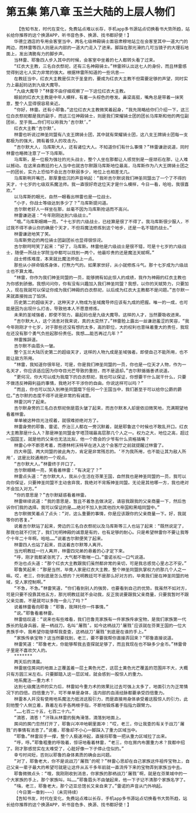 # 第五集 第八章 玉兰大陆的上层人物们
        【告知书友，时代在变化，免费站点难以长存，手机app多书源站点切换看书大势所趋，站长给你推荐的这个换源APP，听书音色多、换源、找书都好使！】
       华德立酒店的专用会客室当中，两名七级神殿骑士面容肃穆地站立在会客室其中一道大门的两边，而林雷等四人则是从内部的一道大门走入了进来。脚踩在那光滑的几可当镜子的大理石地面上，发出清脆有力的脚步声。
       当林雷、耶鲁四人步入其中的时候，会客室中坐着的七人都转头看了过来。
       “红衣大主教，三名白衣祭祀，还有三名神殿骑士。”林雷辨认出这七人的身份，而且林雷感觉得到这七人实力非常的强大。根据林雷所知道的一些讯息——
       在教廷当中，红衣大主教是仅次于圣皇的，要成为红衣大主教不但需要足够的声望，同时实力上最起码达到九级大魔导。
       “九级大魔导？”林雷不由仔细观察了一下这位红衣大主教。
       眼前的红衣大主教是中年人模样，有着一头棕色的卷发。鼻梁高挺，嘴角总是带着一抹笑意，整个人显得很容易亲近。
       “你好，林雷。还有小耶鲁。”这位红衣大主教微笑着起身，“我先简略给你们介绍一下，这三位白衣祭祀都是我的副手，而这三位神殿骑士，则是我们荣耀骑士团的团长马库斯和他的两位副团长，至于我……你们可以称我为‘吉尔默’。”
       红衣大主教‘吉尔默’。
       林雷也听说过神圣同盟有八支王牌骑士团，其中就有荣耀骑士团，这八支王牌骑士团每一支都极为的强大，拥有着惊人的攻击力。
       “吉尔默大人，马库斯大人，还有诸位大人。不知道你们有什么事情？”林雷谦逊说道，同时林雷也略微注意了一下马库斯。
       马库斯，是一位极为强壮的光头战士，整个人坐在那都让人感觉到是一座顽石在那，让人难以撼动。在这来自教廷的七人当中也就吉尔默跟马库斯地位最高，马库斯作为八大王牌骑士团之一的团长，实力上恐怕不会比吉尔默弱多少，地位上也相差无几。
       马库斯咧开嘴巴，那厚重低沉的声音响起：“我听吉尔默说我们神圣同盟出了一个了不得的天才，十七岁的七级双系魔法师。我一直很好奇这位天才是什么模样，今日一看，哈哈，我很喜欢。”
       以马库斯的眼光，自然一眼看出林雷也是一位战士。
       “小子，你战士等级达到多少了？”马库斯提问道。
       吉尔默老好人一样坐在那，丝毫不因为马库斯抢话而不高兴。
       林雷谦逊道：“今年刚刚达到六级战士。”
       “哦。”马库斯眼睛一亮，“十七岁的六级战士，已经算是很了不得了。我马库斯很少服人，不过我不得不承认你的确是个天才，不但将魔法修炼到这个地步，还是一名不错的战士。”
       林雷谦逊地笑了笑。
       马库斯旁边的两位骑士团副团长也显得很惊诧。
       吉尔默呵呵笑了起来：“好了，马库斯。林雷他是六级战士是很不错，可是十七岁的六级战士，随便一所战士学院当中都可以找到一两个。他最珍贵的还是魔法天赋啊。”
       战士修炼难度，本来就比魔法师低上一点。
       那些从小拼命锻炼身体，打熬力气的。如果家世好，从小就修炼斗气。那十七岁成为六级战士也不算太难。
       “林雷，你作为我们神圣同盟的一员，能够拥有如此惊人的成绩，我作为神殿的红衣主教也为你感到骄傲。我想问问你，你有没有兴趣加入我们神圣同盟？我想，以你的天赋势力，只要加入，现在我就可以保证你成为我们神殿的白衣祭祀，以后成为红衣大主教都不是问题。”吉尔默一来就直接抛出了馅饼。
       历史第二的超级天才，这种天才人物成为圣域魔导师应该有九成的把握。唯一的一成，也可能是因为出现什么打击，导致他本人不愿意修炼。
       未来的圣域强者，即使不努力，最起码也是九级大魔导。这样的人才，当然要吸收进来。
       “吉尔默大人，这个消息对我来说，真的太突然了。”林雷脸上露出一丝谦逊羞涩的笑容，“我今年刚刚才十七岁，对于那些还没有想的太多，高的职位，大的权利也意味着重大的责任，我现在还没有那个勇气负担起那份责任。我想……能否再过几年？”
       林雷推辞道。
       吉尔默不由眉头一皱。
       整个玉兰大陆历史第二的超级天才，这样的人物九成是圣域强者。即使自己不能所用，也不能让敌方所用。
       “林雷，我知道你很年轻，可是，你是我们神圣同盟的一员，你也是一位天才人物，作为一名天才，你应该适应因为你夺目光芒导致的重担，而不是退却。”吉尔默循循善诱说道。
       “更何况，你大可以成为我麾下的白衣祭祀，我也可以保证，你想要干什么就干什么，只要不做违反神殿利益的事情，我绝对不干涉你的自由。你说这样可以吗？”
       “而且，你也可以加入到神圣同盟麾下任何一个王国当中，我们甚至于可以给你公爵的爵位。”吉尔默的态度不得不说是非常的有诚意。
       林雷沉吟了起来。
       吉尔默身旁的三名白衣祭祀倒是眉头皱了起来，而吉尔默本人却是依旧微笑地，充满期望地看着林雷。
       单单被这种目光注视着，就很难拒绝对方了。
       林雷身旁的耶鲁、雷诺、乔治三人都在一旁沉默着，就是耶鲁这个时候也不敢乱开口。红衣大主教那是什么人？那是神圣同盟金字塔顶端最高层那几个人之一。权力之大，地位之高，超过一国国王，就是他的父亲也无法比拟，他一个商会的少爷有什么资格插嘴？
       林雷心中不断思考着，而德林柯沃特早在进入这个会客厅之前就提醒过林雷了。
       四大帝国、两大同盟的彼此角力，肯定是非常残忍的。‘不为我所用，也不能让其为敌人所用’，这是比较通用的一个观点。
       “吉尔默大人。”林雷终于开口了。
       吉尔默眼睛一亮，笑看着林雷：“有决定了？”
       林雷点头道：“吉尔默大人，我从小生活在芬莱王国，自然我也是神圣同盟的一员，我可以向你保证，只要神圣同盟不主动舍弃我，我绝对不背叛神圣同盟。无论是其他哪一方，我也绝对不会加入对方。”
       “你的意思是？”吉尔默疑惑看着林雷。
       林雷继续说道：“我的意思是，暂且不着急去做决定，请容我跟我的父亲商量一下，然后告诉你们我的选择。我可以保证的是……绝对不加入到其他四大帝国和黑暗同盟中。”
       吉尔默微笑着点了点头：“对，这么重要的事情，你是应该跟你的父亲商量一下。好，我就等你的答复。”
       说着吉尔默站了起来，旁边的三名白衣祭祀以及马库斯等三人也站了起来：“既然说定了，那我也就不打扰了，我们光明神殿的诚意是有的，也有足够的耐心。只是希望林雷你不要让我等个十年二十年啊。哈哈……”说着吉尔默便笑了起来。
       林雷四人也站了起来，目送着吉尔默等人离开。
       当光明教廷一行人离开，林雷四兄弟的悬着的心才定下来。
       “呼，刚才我都紧张死了，大气都不敢喘一口。”雷诺长松一口气说道。
       乔治也点头道：“那个红衣大主教跟我们虽然都非常的亲切，可是我总感觉心里忐忑不安。”
       耶鲁笑起来：“那是当然，毕竟人家是红衣大主教，整个神圣同盟执掌权力的那几个人之一嘛。哎，老三，你到底是怎么想的？光明教廷可不是那么好对方的，毕竟我们是在神圣同盟的地域，受人家控制啊。”
       “不急，不急。”林雷笑道，“你们看到别人的强势，也要看到自己的优势。我虽然不如对方，可是只要不投靠其他五方，那光明教廷就不会动我，反正我说要跟我父亲商量，只要我暂时不跟父亲见面，不是就可以多拖一会儿了吗？”
       说着林雷看向耶鲁：“耶鲁，我拜托你一件事情。”
       “说。”耶鲁看着林雷。
       林雷低叹道：“说来也有些难看，我们巴鲁克家族有一件家族传承宝物，是我们家族第一代族长的贴身兵器，是一柄战刀，名叫‘屠戮’。如今这柄战刀‘屠戮’应该就在芬莱王国的一位大贵族手中，我希望你能够帮我查查，这柄战刀‘屠戮’到底是在谁的手上。”
       “家族传承宝物？这当然要找到，老三，要不要我帮你直接弄回来？”耶鲁直接说道。
       林雷笑道：“耶鲁老大，你能够帮我去查探就足够了，而且我现在也不缺多少金币。”林雷骨子里是不喜欢欠人的。
       *******
       两天后的清晨。
       林雷居住房间的地面上正覆盖着一层土黄色光芒，这层土黄色光芒覆盖的范围并不大，大概只有方圆三米左右。只要脚踏入这一层区域，就会感到一股惊人的重力。
       地系魔法——重力术！
       达到七级魔法师的实力后，林雷如今重力术的效果比过去可强上太多了，地面引力为正常情况下的四倍。四倍重力下，可不单单是身体，连内部的血液经脉都要承受四倍重力。
       林雷本人并没有使用地系魔法力抵消这股引力，而是直接用身体承受着这股惊人的引力，此刻他整个人倒立着，靠着左右手各两根手指，不断地锻炼着手指指力跟臂力。
       “……七百二十五，七百二十六。”
       “滴答，滴答！”汗珠从林雷的鬓角滑落，滴落到地面上。
       房间的房门忽然打开了，耶鲁兴冲冲地朝里面冲：“哎，老三，你让我查的有关于战刀‘屠戮’的事情有消息了。”说着，耶鲁却不小心一脚踩入了重力区域当中。
       “耶鲁。”林雷双手一撑，整个人极速冲起，直接将耶鲁一把从重力区域拉了出来。
       “呼，呼。”耶鲁粗重的呼吸着，惊讶地看着林雷，“老三，你在房内布置重力术？我都中招了。刚才那感觉实在太难受了，心脏好像一下子停止住似的。”
       幸亏时间短，否则以耶鲁的身体素质的确会出问题。
       “对了，耶鲁老大，你不是说战刀‘屠戮’的呢？”林雷心思却在自己家族这件祖传宝物上，自己父亲一辈子最大的希望可就是让这件从五千多年前就一直流传下来的宝物弄到家族当中去。
       耶鲁微微点头：“哦，我刚刚收到消息，你家族的那柄战刀‘屠戮’啊，就是在芬莱城中的一个大家族的手上，那个家族叫，叫……”耶鲁眉头不由皱起来，他一下子记不清那个家族名字了。
       “嗨，老三，耶鲁老大，那个迈亚总馆长又亲自来了。”雷诺的声音从门外响起。
       （今日第一章到~~~）（未完待续）
       【告知书友，时代在变化，免费站点难以长存，手机app多书源站点切换看书大势所趋，站长给你推荐的这个换源APP，听书音色多、换源、找书都好使！】